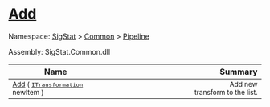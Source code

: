 # [Add](./SequentialTransformPipeline-100663508.md)

Namespace: [SigStat]() > [Common](./../../README.md) > [Pipeline](./../README.md)

Assembly: SigStat.Common.dll

| Name | Summary  |
| ------| -----------:|
| <sub>[Add](./SequentialTransformPipeline-100663508.md) ( [`ITransformation`](./../../ITransformation.md) newItem )</sub> | <img width=225/><sub>Add new transform to the list.</sub>
